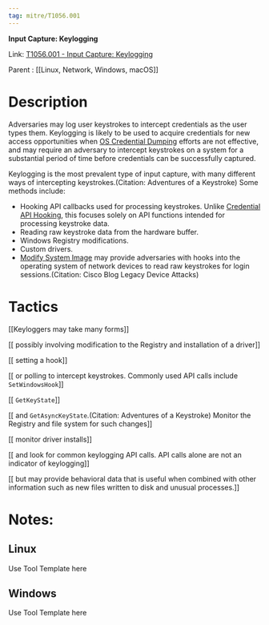 ```yaml
---
tag: mitre/T1056.001
---
```


**Input Capture: Keylogging**

Link: [T1056.001 - Input Capture: Keylogging](https://attack.mitre.org/techniques/T1056/001)

Parent : [[Linux, Network, Windows, macOS]]


# Description

Adversaries may log user keystrokes to intercept credentials as the user types them. Keylogging is likely to be used to acquire credentials for new access opportunities when [OS Credential Dumping](https://attack.mitre.org/techniques/T1003) efforts are not effective, and may require an adversary to intercept keystrokes on a system for a substantial period of time before credentials can be successfully captured.

Keylogging is the most prevalent type of input capture, with many different ways of intercepting keystrokes.(Citation: Adventures of a Keystroke) Some methods include:

* Hooking API callbacks used for processing keystrokes. Unlike [Credential API Hooking](https://attack.mitre.org/techniques/T1056/004), this focuses solely on API functions intended for processing keystroke data.
* Reading raw keystroke data from the hardware buffer.
* Windows Registry modifications.
* Custom drivers.
* [Modify System Image](https://attack.mitre.org/techniques/T1601) may provide adversaries with hooks into the operating system of network devices to read raw keystrokes for login sessions.(Citation: Cisco Blog Legacy Device Attacks) 

# Tactics


[[Keyloggers may take many forms]]

[[ possibly involving modification to the Registry and installation of a driver]]

[[ setting a hook]]

[[ or polling to intercept keystrokes. Commonly used API calls include `SetWindowsHook`]]

[[ `GetKeyState`]]

[[ and `GetAsyncKeyState`.(Citation: Adventures of a Keystroke) Monitor the Registry and file system for such changes]]

[[ monitor driver installs]]

[[ and look for common keylogging API calls. API calls alone are not an indicator of keylogging]]

[[ but may provide behavioral data that is useful when combined with other information such as new files written to disk and unusual processes.]]


# Notes:

## Linux

Use Tool Template here

## Windows

Use Tool Template here